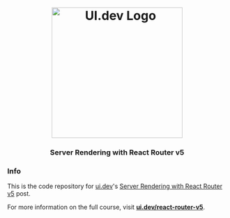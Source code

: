 <h1 align="center">
  <a href="https://ui.dev">
    <img
      src="https://ui.dev/images/logos/ui.png"
      alt="UI.dev Logo" width="300" />
  </a>
  <br />
</h1>

<h3 align="center">Server Rendering with React Router v5</h3>

### Info

This is the code repository for [ui.dev](https://ui.dev)'s [Server Rendering with React Router v5](http://ui.dev/react-router-v5-server-rendering) post.

For more information on the full course, visit __[ui.dev/react-router-v5](https://ui.dev/react-router-v5/)__.
